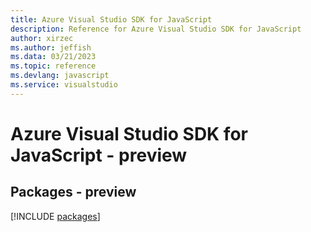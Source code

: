 ```yaml
---
title: Azure Visual Studio SDK for JavaScript
description: Reference for Azure Visual Studio SDK for JavaScript
author: xirzec
ms.author: jeffish
ms.data: 03/21/2023
ms.topic: reference
ms.devlang: javascript
ms.service: visualstudio
---
```

# Azure Visual Studio SDK for JavaScript - preview
## Packages - preview
[!INCLUDE [packages](visual-studio-index.md)]
